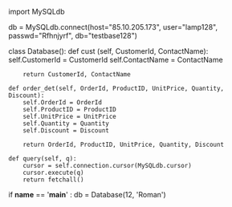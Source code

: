 import MySQLdb

db = MySQLdb.connect(host="85.10.205.173", user="lamp128", passwd="Rfhnjyrf", db="testbase128")


class Database():
	def cust (self, CustomerId, ContactName):
		self.CustomerId = CustomerId
		self.ContactName = ContactName

		return CustomerId, ContactName

	def order_det(self, OrderId, ProductID, UnitPrice, Quantity, Discount):
		self.OrderId = OrderId
		self.ProductID = ProductID
		self.UnitPrice = UnitPrice
		self.Quantity = Quantity
		self.Discount = Discount

		return OrderId, ProductID, UnitPrice, Quantity, Discount

	def query(self, q):
		cursor = self.connection.cursor(MySQLdb.cursor)
		cursor.execute(q)
		return fetchall()

if __name__ == '__main__' :
	db = Database(12, 'Roman')
	
